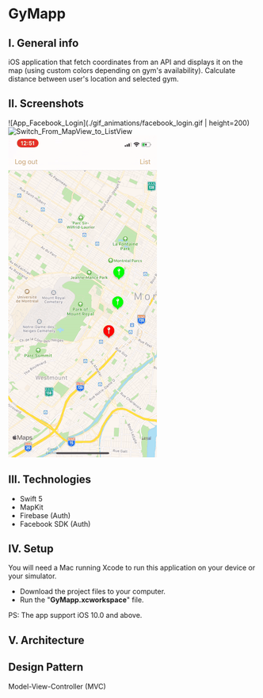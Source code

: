 # GyMapp

## I. General info
iOS application that fetch coordinates from an API and displays it on the map (using custom colors depending on gym's availability).
Calculate distance between user's location and selected gym.

## II. Screenshots

![App_Facebook_Login](./gif_animations/facebook_login.gif | height=200)
![Switch_From_MapView_to_ListView](./gif_animations/switch_from_map_to_list.gif)
![Getting_Map_Details_From_Map](./gif_animations/get_detail_from_map_annotation.gif)

## III. Technologies
- Swift 5
- MapKit
- Firebase (Auth)
- Facebook SDK (Auth)

## IV. Setup
You will need a Mac running Xcode to run this application on your device or your simulator.
* Download the project files to your computer.
* Run the "**GyMapp.xcworkspace**" file.

PS: The app support iOS 10.0 and above.

## V. Architecture

## Design Pattern
Model-View-Controller (MVC)
